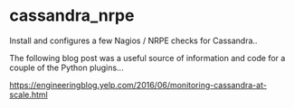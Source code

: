 cassandra_nrpe
==============

Install and configures a few Nagios / NRPE checks for Cassandra..

The following blog post was a useful source of information and code for a couple of the Python plugins...

https://engineeringblog.yelp.com/2016/06/monitoring-cassandra-at-scale.html
